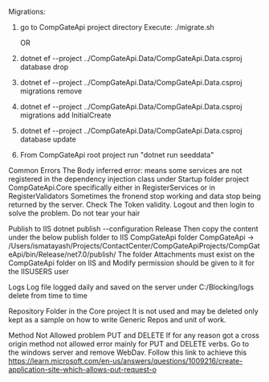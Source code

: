 Migrations:

1. go to CompGateApi project directory
   Execute: ./migrate.sh

   OR

2. dotnet ef --project ../CompGateApi.Data/CompGateApi.Data.csproj database drop
3. dotnet ef --project ../CompGateApi.Data/CompGateApi.Data.csproj migrations remove
4. dotnet ef --project ../CompGateApi.Data/CompGateApi.Data.csproj migrations add InitialCreate
5. dotnet ef --project ../CompGateApi.Data/CompGateApi.Data.csproj database update
6. From CompGateApi root project run "dotnet run seeddata"

Common Errors
The Body inferred error: means some services are not registered in the dependency injection class under Startup folder
project CompGateApi.Core specifically either in RegisterServices or in RegisterValidators
Sometimes the fronend stop working and data stop being returned by the server. Check The Token validity. Logout and then login to solve the problem. Do not tear your hair

Publish to IIS
dotnet publish --configuration Release
Then copy the content under the below publish folder to IIS CompGateApi folder
CompGateApi -> /Users/ismatayash/Projects/ContactCenter/CompGateApiProjects/CompGateApi/bin/Release/net7.0/publish/
The folder Attachments must exist on the CompGateApi folder on IIS and Modify permission should be given to it for the IISUSERS user

Logs
Log file logged daily and saved on the server under C:/Blocking/logs delete from time to time

Repository Folder in the Core project
It is not used and may be deleted only kept as a sample on how to write Generic Repos and unit of work.

Method Not Allowed problem PUT and DELETE
If for any reason got a cross origin method not allowed error mainly for PUT and DELETE verbs. Go to the windows server and remove WebDav. Follow this link to achieve this https://learn.microsoft.com/en-us/answers/questions/1009216/create-application-site-which-allows-put-request-o
